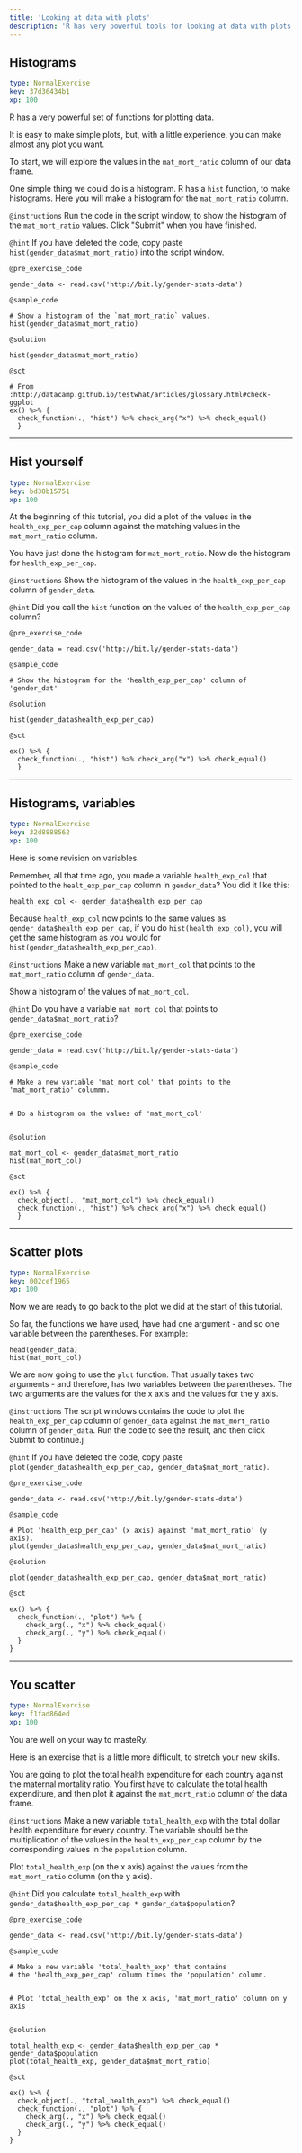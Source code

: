```yaml
---
title: 'Looking at data with plots'
description: 'R has very powerful tools for looking at data with plots.  We explore some simple plots.'
---
```


## Histograms

```yaml
type: NormalExercise
key: 37d36434b1
xp: 100
```

R has a very powerful set of functions for plotting data.

It is easy to make simple plots, but, with a little experience, you can make almost any plot you want.

To start, we will explore the values in the `mat_mort_ratio` column of our data frame.

One simple thing we could do is a histogram.  R has a `hist` function,
to make histograms.  Here you will make a histogram for the
`mat_mort_ratio` column.

`@instructions`
Run the code in the script window, to show the histogram of the `mat_mort_ratio` values.  Click "Submit" when you have finished.

`@hint`
If you have deleted the code, copy paste `hist(gender_data$mat_mort_ratio)`
into the script window.

`@pre_exercise_code`
```{r}
gender_data <- read.csv('http://bit.ly/gender-stats-data')
```

`@sample_code`
```{r}
# Show a histogram of the `mat_mort_ratio` values.
hist(gender_data$mat_mort_ratio)
```

`@solution`
```{r}
hist(gender_data$mat_mort_ratio)
```

`@sct`
```{r}
# From :http://datacamp.github.io/testwhat/articles/glossary.html#check-ggplot
ex() %>% {
  check_function(., "hist") %>% check_arg("x") %>% check_equal()
  }
```

---

## Hist yourself

```yaml
type: NormalExercise
key: bd38b15751
xp: 100
```

At the beginning of this tutorial, you did a plot of the values in the
`health_exp_per_cap` column against the matching values in the `mat_mort_ratio`
column.

You have just done the histogram for `mat_mort_ratio`.  Now do the histogram for `health_exp_per_cap`.

`@instructions`
Show the histogram of the values in the `health_exp_per_cap` column of
`gender_data`.

`@hint`
Did you call the `hist` function on the values of the `health_exp_per_cap`
column?

`@pre_exercise_code`
```{r}
gender_data = read.csv('http://bit.ly/gender-stats-data')
```

`@sample_code`
```{r}
# Show the histogram for the 'health_exp_per_cap' column of 'gender_dat'

```

`@solution`
```{r}
hist(gender_data$health_exp_per_cap)
```

`@sct`
```{r}
ex() %>% {
  check_function(., "hist") %>% check_arg("x") %>% check_equal()
  }
```

---

## Histograms, variables

```yaml
type: NormalExercise
key: 32d8888562
xp: 100
```

Here is some revision on variables.

Remember, all that time ago, you made a variable `health_exp_col` that pointed to the `healt_exp_per_cap` column in `gender_data`?  You did it like this:

```{r}
health_exp_col <- gender_data$health_exp_per_cap
```

Because `health_exp_col` now points to the same values as `gender_data$health_exp_per_cap`, if you do `hist(health_exp_col)`, you will get the same histogram as you would for `hist(gender_data$health_exp_per_cap)`.

`@instructions`
Make a new variable `mat_mort_col` that points to the `mat_mort_ratio` column of `gender_data`.

Show a histogram of the values of `mat_mort_col`.

`@hint`
Do you have a variable `mat_mort_col` that points to `gender_data$mat_mort_ratio`?

`@pre_exercise_code`
```{r}
gender_data = read.csv('http://bit.ly/gender-stats-data')
```

`@sample_code`
```{r}
# Make a new variable 'mat_mort_col' that points to the 'mat_mort_ratio' colummn.


# Do a histogram on the values of 'mat_mort_col'


```

`@solution`
```{r}
mat_mort_col <- gender_data$mat_mort_ratio
hist(mat_mort_col)
```

`@sct`
```{r}
ex() %>% {
  check_object(., "mat_mort_col") %>% check_equal()
  check_function(., "hist") %>% check_arg("x") %>% check_equal()
  }
```

---

## Scatter plots

```yaml
type: NormalExercise
key: 002cef1965
xp: 100
```

Now we are ready to go back to the plot we did at the start of this tutorial.

So far, the functions we have used, have had one argument - and so one variable
between the parentheses.  For example:

```{r}
head(gender_data)
hist(mat_mort_col)
```

We are now going to use the `plot` function.  That usually takes two arguments
\- and therefore, has two variables between the parentheses.  The two arguments
are the values for the x axis and the values for the y axis.

`@instructions`
The script windows contains the code to plot the `health_exp_per_cap` column of
`gender_data` against the `mat_mort_ratio` column of `gender_data`. Run the
code to see the result, and then click Submit to continue.j

`@hint`
If you have deleted the code, copy paste `plot(gender_data$health_exp_per_cap,
gender_data$mat_mort_ratio)`.

`@pre_exercise_code`
```{r}
gender_data <- read.csv('http://bit.ly/gender-stats-data')
```

`@sample_code`
```{r}
# Plot 'health_exp_per_cap' (x axis) against 'mat_mort_ratio' (y axis).
plot(gender_data$health_exp_per_cap, gender_data$mat_mort_ratio)
```

`@solution`
```{r}
plot(gender_data$health_exp_per_cap, gender_data$mat_mort_ratio)
```

`@sct`
```{r}
ex() %>% {
  check_function(., "plot") %>% {
    check_arg(., "x") %>% check_equal()
    check_arg(., "y") %>% check_equal()
  }
}
```

---

## You scatter

```yaml
type: NormalExercise
key: f1fad864ed
xp: 100
```

You are well on your way to masteRy.

Here is an exercise that is a little more difficult, to stretch your new skills.

You are going to plot the total health expenditure for each country against the maternal mortality ratio.  You first have to calculate the total health expenditure, and then plot it against the `mat_mort_ratio` column of the data frame.

`@instructions`
Make a new variable `total_health_exp` with the total dollar health expenditure
for every country.  The variable should be the multiplication of the values in
the `health_exp_per_cap` column by the corresponding values in the `population`
column.

Plot `total_health_exp` (on the x axis) against the values from the
`mat_mort_ratio` column (on the y axis).

`@hint`
Did you calculate `total_health_exp` with `gender_data$health_exp_per_cap * gender_data$population`?

`@pre_exercise_code`
```{r}
gender_data <- read.csv('http://bit.ly/gender-stats-data')
```

`@sample_code`
```{r}
# Make a new variable 'total_health_exp' that contains
# the 'health_exp_per_cap' column times the 'population' column.


# Plot 'total_health_exp' on the x axis, 'mat_mort_ratio' column on y axis


```

`@solution`
```{r}
total_health_exp <- gender_data$health_exp_per_cap * gender_data$population
plot(total_health_exp, gender_data$mat_mort_ratio)
```

`@sct`
```{r}
ex() %>% {
  check_object(., "total_health_exp") %>% check_equal()
  check_function(., "plot") %>% {
    check_arg(., "x") %>% check_equal()
    check_arg(., "y") %>% check_equal()
  }
}
```
